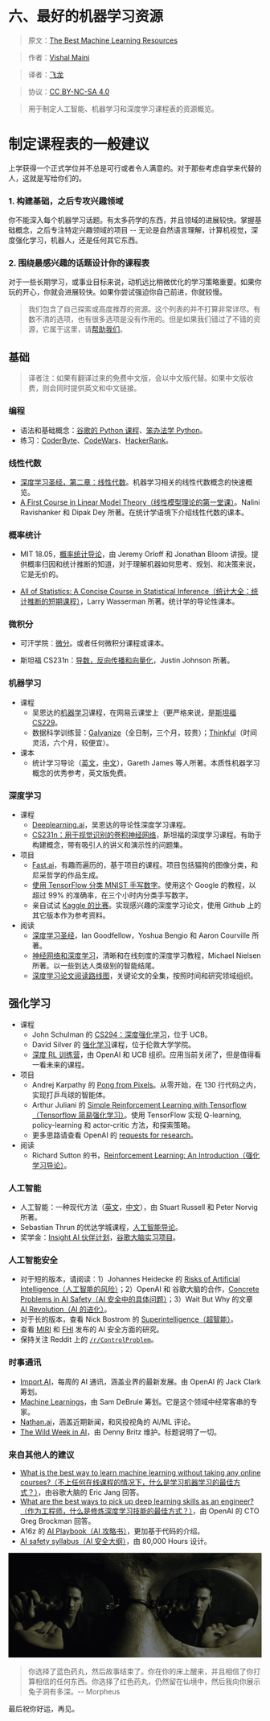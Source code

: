 # 六、最好的机器学习资源

> 原文：[The Best Machine Learning Resources](https://medium.com/machine-learning-for-humans/how-to-learn-machine-learning-24d53bb64aa1)

> 作者：[Vishal Maini](mailto:ml4humans@gmail.com)

> 译者：[飞龙](https://github.com/wizardforcel)

> 协议：[CC BY-NC-SA 4.0](http://creativecommons.org/licenses/by-nc-sa/4.0/)

> 用于制定人工智能、机器学习和深度学习课程表的资源概览。

# 制定课程表的一般建议

上学获得一个正式学位并不总是可行或者令人满意的。对于那些考虑自学来代替的人，这就是写给你们的。

### 1. 构建基础，之后专攻兴趣领域

你不能深入每个机器学习话题。有太多药学的东西，并且领域的进展较快。掌握基础概念，之后专注特定兴趣领域的项目 -- 无论是自然语言理解，计算机视觉，深度强化学习，机器人，还是任何其它东西。

### 2. 围绕最感兴趣的话题设计你的课程表

对于一些长期学习，或事业目标来说，动机远比稍微优化的学习策略重要。如果你玩的开心，你就会进展较快。如果你尝试强迫你自己前进，你就较慢。

> 我们包含了自己探索或高度推荐的资源。这个列表的并不打算非常详尽。有数不清的选项，也有很多选项是没有作用的。但是如果我们错过了不错的资源，它属于这里，请[帮助我们](mailto:ml4humans@gmail.com)。

## 基础

> 译者注：如果有翻译过来的免费中文版，会以中文版代替。如果中文版收费，则会同时提供英文和中文链接。

### 编程

+   语法和基础概念：[谷歌的 Python 课程](https://developers.google.com/edu/python/)、[笨办法学 Python](https://www.gitbook.com/book/wizardforcel/lpthw/details)。
+   练习：[CoderByte](https://coderbyte.com/)、[CodeWars](https://www.codewars.com/)、[HackerRank](https://www.hackerrank.com/)。

### 线性代数

+   [深度学习圣经，第二章：线性代数](https://exacity.github.io/deeplearningbook-chinese/Chapter2_linear_algebra/)。机器学习相关的线性代数概念的快速概览。
+   [A First Course in Linear Model Theory（线性模型理论的第一堂课）](https://www.amazon.com/First-Course-Linear-Model-Theory/dp/1584882476)。Nalini Ravishanker 和 Dipak Dey 所著。在统计学语境下介绍线性代数的课本。

### 概率统计

+   MIT 18.05，[概率统计导论](https://ocw.mit.edu/courses/mathematics/18-05-introduction-to-probability-and-statistics-spring-2014/index.htm)，由 Jeremy Orloff 和 Jonathan Bloom 讲授。提供概率归因和统计推断的知道，对于理解机器如何思考、规划、和决策来说，它是无价的。

+   [All of Statistics: A Concise Course in Statistical Inference（统计大全：统计推断的短期课程）](https://www.ic.unicamp.br/~wainer/cursos/1s2013/ml/livro.pdf)，Larry Wasserman 所著。统计学的导论性课本。

### 微积分

+   可汗学院：[微分](hhttps://www.khanacademy.org/math/calculus-home/differential-calculus)。或者任何微积分课程或课本。

+   斯坦福 CS231n：[导数，反向传播和向量化](https://zhuanlan.zhihu.com/p/21407711)，Justin Johnson 所著。

### 机器学习

+   课程
    +   吴恩达的[机器学习](http://open.163.com/special/opencourse/machinelearning.html)课程，在网易云课堂上（更严格来说，是[斯坦福 CS229](https://github.com/Kivy-CN/Stanford-CS-229-CN)。
    +   数据科学训练营：[Galvanize](https://www.galvanize.com/san-francisco/data-science)（全日制，三个月，较贵）；[Thinkful](https://www.thinkful.com/bootcamp/data-science/flexible/)（时间灵活，六个月，较便宜）。
+   课本
    +   统计学习导论（[英文](https://www-bcf.usc.edu/~gareth/ISL/)，[中文](https://book.douban.com/subject/26430936/)），Gareth James 等人所著。本质性机器学习概念的优秀参考，英文版免费。
    
### 深度学习

+   课程
    +   [Deeplearning.ai](https://mooc.study.163.com/university/deeplearning_ai)，吴恩达的导论性深度学习课程。
    +   [CS231n：用于视觉识别的卷积神经网络](https://zhuanlan.zhihu.com/p/21930884)，斯坦福的深度学习课程。有助于构建概念，带有吸引人的讲义和演示性的问题集。
+   项目
    +   [Fast.ai](https://fast.ai/)，有趣而遍历的，基于项目的课程。项目包括猫狗的图像分类，和尼采哲学的作品生成。
    +   [使用 TensorFlow 分类 MNIST 手写数字](https://codelabs.developers.google.com/codelabs/cloud-tensorflow-mnist/%230)。使用这个 Google 的教程，以超过 99% 的准确率，在三个小时内分类手写数字。
    +   亲自试试 [Kaggle 的比赛](ttps://www.kaggle.com/)。实现感兴趣的深度学习论文，使用 Github 上的其它版本作为参考资料。
+   阅读
    +   [深度学习圣经](https://github.com/exacity/deeplearningbook-chinese)，Ian Goodfellow，Yoshua Bengio 和 Aaron Courville 所著。
    +   [神经网络和深度学习](https://github.com/tigerneil/neural-networks-and-deep-learning-zh-cn)，清晰和在线刻度的深度学习教程，Michael Nielsen 所著。以一些到达人类级别的智能结尾。
    +   [深度学习论文阅读路线图](https://github.com/songrotek/Deep-Learning-Papers-Reading-Roadmap)，关键论文的全集，按照时间和研究领域组织。
    
## 强化学习

+   课程
    +   John Schulman 的 [CS294：深度强化学习](https://rll.berkeley.edu/deeprlcourse/)，位于 UCB。
    +   David Silver 的 [强化学习](https://www0.cs.ucl.ac.uk/staff/d.silver/web/Teaching.html)课程，位于伦敦大学学院。
    +   [深度 RL 训练营](https://www.deepbootcamp.io/)，由 OpenAI 和 UCB 组织。应用当前关闭了，但是值得看一看未来的课程。
+   项目
    +   Andrej Karpathy 的 [Pong from Pixels](https://karpathy.github.io/2016/05/31/rl/)。从零开始，在 130 行代码之内，实现打乒乓球的智能体。
    +   Arthur Juliani 的 [Simple Reinforcement Learning with Tensorflow（Tensorflow 简易强化学习）](https://medium.com/emergent-future/simple-reinforcement-learning-with-tensorflow-part-0-q-learning-with-tables-and-neural-networks-d195264329d0)。使用 TensorFlow 实现 Q-learning, policy-learning 和 actor-critic 方法，和探索策略。
    +   更多思路请查看 OpenAI 的 [requests for research](https://openai.com/requests-for-research/)。
+   阅读
    +   Richard Sutton 的书，[Reinforcement Learning: An Introduction（强化学习导论）](https://people.inf.elte.hu/lorincz/Files/RL_2006/SuttonBook.pdf)。
    
### 人工智能

+   人工智能：一种现代方法（[英文](https://aima.cs.berkeley.edu/)，[中文](https://book.douban.com/subject/25796281/)），由 Stuart Russell 和 Peter Norvig 所著。
+   Sebastian Thrun 的优达学城课程，[人工智能导论](https://www.udacity.com/course/intro-to-artificial-intelligence--cs271)。
+   奖学金：[Insight AI 伙伴计划](https://insightdata.ai/)，[谷歌大脑实习项目](https://research.google.com/teams/brain/residency/)。

### 人工智能安全

+   对于短的版本，请阅读：1）Johannes Heidecke 的 [Risks of Artificial Intelligence（人工智能的风险）](https://thinkingwires.com/posts/2017-07-05-risks.html)；2）OpenAI 和 谷歌大脑的合作，[Concrete Problems in AI Safety（AI 安全中的具体问题）](https://blog.openai.com/concrete-ai-safety-problems/)；3）Wait But Why 的文章 [AI Revolution（AI 的进化）](https://waitbutwhy.com/2015/01/artificial-intelligence-revolution-1.html)。
+   对于长的版本，查看 Nick Bostrom 的 [Superintelligence（超智能）](https://www.amazon.com/Superintelligence-Dangers-Strategies-Nick-Bostrom/dp/0198739834)。
+   查看 [MIRI](https://intelligence.org/research/) 和 [FHI](https://www.fhi.ox.ac.uk/research/research-areas/) 发布的 AI 安全方面的研究。
+   保持关注 Reddit 上的 [`/r/ControlProblem`](https://www.reddit.com/r/ControlProblem/)。

### 时事通讯

+   [Import AI](https://jack-clark.net/import-ai/)，每周的 AI 通讯，涵盖业界的最新发展。由 OpenAI 的 Jack Clark 筹划。
+   [Machine Learnings](https://machinelearnings.co/)，由 Sam DeBrule 筹划。它是这个领域中经常客串的专家。
+   [Nathan.ai](https://nathan.ai/)，涵盖近期新闻，和风投视角的 AI/ML 评论。
+   [The Wild Week in AI](https://www.getrevue.co/profile/wildml)，由 Denny Britz 维护。标题说明了一切。

### 来自其他人的建议

+   [What is the best way to learn machine learning without taking any online courses?（不上任何在线课程的情况下，什么是学习机器学习的最佳方式？）](https://www.forbes.com/sites/quora/2017/03/22/what-is-the-best-way-to-learn-machine-learning-without-taking-any-online-courses/%2330fc6e5d5d87)，由谷歌大脑的 Eric Jang 回答。
+   [What are the best ways to pick up deep learning skills as an engineer?（作为工程师，什么是修炼深度学习技能的最佳方式？）](https://www.quora.com/What-are-the-best-ways-to-pick-up-Deep-Learning-skills-as-an-engineer)，由 OpenAI 的 CTO Greg Brockman 回答。
+   A16z 的 [AI Playbook（AI 攻略书）](https://aiplaybook.a16z.com/)，更加基于代码的介绍。
+   [AI safety syllabus（AI 安全大纲）](https://80000hours.org/ai-safety-syllabus/)，由 80,000 Hours 设计。

![](img/6-1.png)

> 你选择了蓝色药丸，然后故事结束了。你在你的床上醒来，并且相信了你打算相信的任何东西。你选择了红色药丸，仍然留在仙境中，然后我向你展示兔子洞有多深。-- Morpheus

最后祝你好运，再见。
